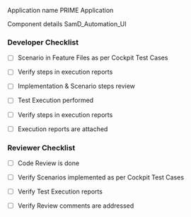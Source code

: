 Application name
PRIME Application

Component details
SamD_Automation_UI


### Developer Checklist

- [ ] Scenario in Feature Files as per Cockpit Test Cases

- [ ] Verify steps in execution reports

- [ ] Implementation & Scenario steps review

- [ ] Test Execution performed

- [ ] Verify steps in execution reports

- [ ] Execution reports are attached 



### Reviewer Checklist

- [ ] Code Review is done

- [ ] Verify Scenarios implemented as per Cockpit Test Cases

- [ ] Verify Test Execution reports

- [ ] Verify Review comments are addressed


